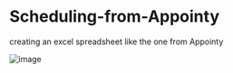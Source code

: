 # Scheduling-from-Appointy
creating an excel spreadsheet like the one from Appointy


![image](https://github.com/pre6/Scheduling-from-Appointy/assets/47339289/27203c6c-63df-41ec-aa2b-94362cc74e7f)

